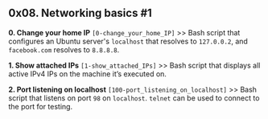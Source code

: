 ## 0x08. Networking basics #1

**0. Change your home IP** `[0-change_your_home_IP]` >> Bash script that configures an Ubuntu server's `localhost` that resolves to `127.0.0.2`, and `facebook.com` resolves to `8.8.8.8`.

**1. Show attached IPs** `[1-show_attached_IPs]` >> Bash script that displays all active IPv4 IPs on the machine it’s executed on.

**2. Port listening on localhost** `[100-port_listening_on_localhost]` >> Bash script that listens on port `98` on `localhost`. `telnet` can be used to connect to the port for testing.

